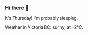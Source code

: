 ### Hi there :wave:

It's Thursday! I'm probably sleeping.

Weather in Victoria BC: sunny, at +2°C.

